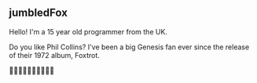 ## jumbledFox
Hello! I'm a 15 year old programmer from the UK.

Do you like Phil Collins? I've been a big Genesis fan ever since the release of their 1972 album, Foxtrot.

🦊🏳️‍🌈🦊🏳️‍🌈🦊🏳️‍🌈🦊
